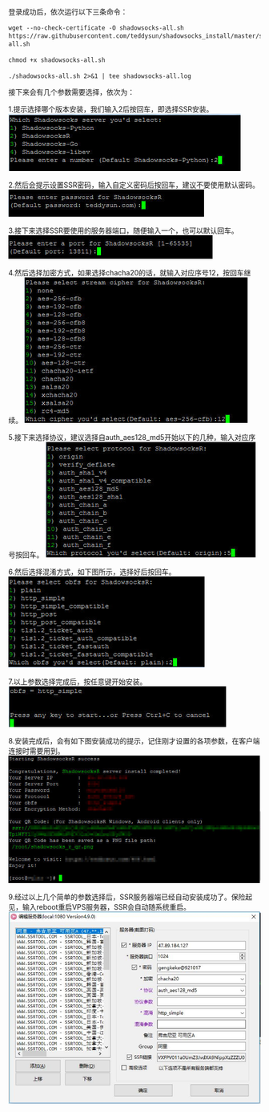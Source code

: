 登录成功后，依次运行以下三条命令：

```shell
wget --no-check-certificate -O shadowsocks-all.sh https://raw.githubusercontent.com/teddysun/shadowsocks_install/master/shadowsocks-all.sh

chmod +x shadowsocks-all.sh

./shadowsocks-all.sh 2>&1 | tee shadowsocks-all.log
```

接下来会有几个参数需要选择，依次为：

1.提示选择哪个版本安装，我们输入2后按回车，即选择SSR安装。
![image](https://github.com/gengkeke/ssr/blob/master/images/1.jpg)

2.然后会提示设置SSR密码，输入自定义密码后按回车，建议不要使用默认密码。
![image](https://github.com/gengkeke/ssr/blob/master/images/2.jpg)

3.接下来选择SSR要使用的服务器端口，随便输入一个，也可以默认回车。
![image](https://github.com/gengkeke/ssr/blob/master/images/3.jpg)

4.然后选择加密方式，如果选择chacha20的话，就输入对应序号12，按回车继续。
![image](https://github.com/gengkeke/ssr/blob/master/images/4.jpg)

5.接下来选择协议，建议选择自auth_aes128_md5开始以下的几种，输入对应序号按回车。
![image](https://github.com/gengkeke/ssr/blob/master/images/5.jpg)

6.然后选择混淆方式，如下图所示，选择好后按回车。
![image](https://github.com/gengkeke/ssr/blob/master/images/6.jpg)

7.以上参数选择完成后，按任意键开始安装。
![image](https://github.com/gengkeke/ssr/blob/master/images/7.jpg)

8.安装完成后，会有如下图安装成功的提示，记住刚才设置的各项参数，在客户端连接时需要用到。
![image](https://github.com/gengkeke/ssr/blob/master/images/8.jpg)

9.经过以上几个简单的参数选择后，SSR服务器端已经自动安装成功了。保险起见，输入reboot重启VPS服务器，SSR会自动随系统重启。
![image](https://github.com/gengkeke/ssr/blob/master/images/9.jpg)






















